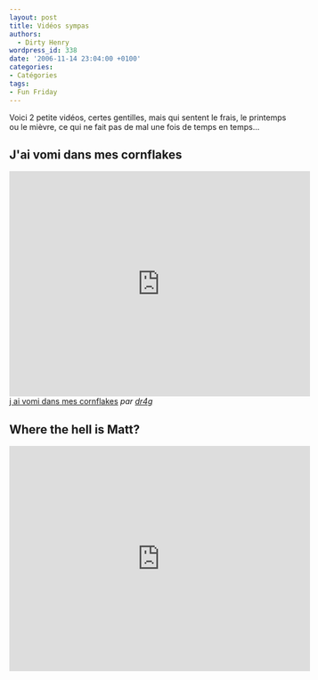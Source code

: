 ```yaml
---
layout: post
title: Vidéos sympas
authors:
  - Dirty Henry
wordpress_id: 338
date: '2006-11-14 23:04:00 +0100'
categories:
- Catégories
tags:
- Fun Friday
---
```

Voici 2 petite vidéos, certes gentilles, mais qui sentent le frais, le printemps ou le mièvre, ce qui ne fait pas de mal une fois de temps en temps...

<h2>J'ai vomi dans mes cornflakes</h2>

<iframe frameborder="0" width="540" height="405" src="http://www.dailymotion.com/embed/video/x17r1"></iframe><br /><a href="http://www.dailymotion.com/video/x17r1_j-ai-vomi-dans-mes-cornflakes_creation" target="_blank">j ai vomi dans mes cornflakes</a> <i>par <a href="http://www.dailymotion.com/dr4g" target="_blank">dr4g</a></i>

<h2>Where the hell is Matt?</h2>

<iframe width="540" height="405" src="http://www.youtube.com/embed/bNF_P281Uu4" frameborder="0" allowfullscreen></iframe>
